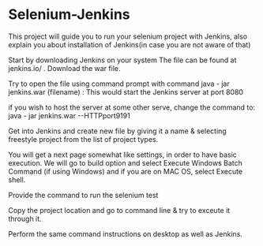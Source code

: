 # Selenium-Jenkins
This project will guide you to run your selenium project with Jenkins, also explain you about installation of Jenkins(in case you are not aware of that)


Start by downloading Jenkins on your system 
The file can be found at jenkins.io/ . Download the war file. 

Try to open the file using command prompt with command java - jar jenkins.war (filename) : This would start the Jenkins server at port 8080

if you wish to host the server at some other serve, change the command to: 
java - jar jenkins.war --HTTPport9191

Get into Jenkins and create new file by giving it a name & selecting freestyle project from the list of project types. 

You will get a next page somewhat like settings, in order to have basic execution. We will go to build option and select Execute Windows Batch Command (if using Windows) and if you are on MAC OS, select Execute shell. 

Provide the command to run the selenium test 

Copy the project location and go to command line & try to exceute it through it.

Perform the same command instructions on desktop as well as Jenkins. 

